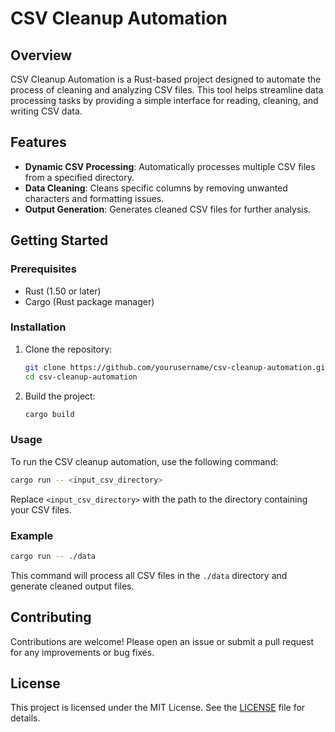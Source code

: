 # CSV Cleanup Automation

## Overview

CSV Cleanup Automation is a Rust-based project designed to automate the process of cleaning and analyzing CSV files. This tool helps streamline data processing tasks by providing a simple interface for reading, cleaning, and writing CSV data.

## Features

- **Dynamic CSV Processing**: Automatically processes multiple CSV files from a specified directory.
- **Data Cleaning**: Cleans specific columns by removing unwanted characters and formatting issues.
- **Output Generation**: Generates cleaned CSV files for further analysis.

## Getting Started

### Prerequisites

- Rust (1.50 or later)
- Cargo (Rust package manager)

### Installation

1. Clone the repository:
   ```bash
   git clone https://github.com/yourusername/csv-cleanup-automation.git
   cd csv-cleanup-automation
   ```

2. Build the project:
   ```bash
   cargo build
   ```

### Usage

To run the CSV cleanup automation, use the following command:

```bash
cargo run -- <input_csv_directory>
```

Replace `<input_csv_directory>` with the path to the directory containing your CSV files.

### Example

```bash
cargo run -- ./data
```

This command will process all CSV files in the `./data` directory and generate cleaned output files.

## Contributing

Contributions are welcome! Please open an issue or submit a pull request for any improvements or bug fixes.

## License

This project is licensed under the MIT License. See the [LICENSE](LICENSE) file for details.

